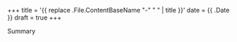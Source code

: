 +++
title = '{{ replace .File.ContentBaseName "-" " " | title }}'
date = {{ .Date }}
draft = true
+++

Summary

<!--more-->